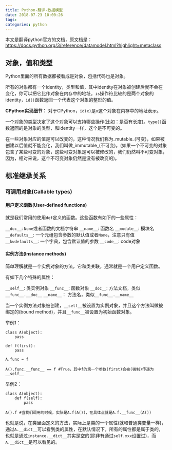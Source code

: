 ```yaml
---
title: Python-翻译-数据模型
date: 2018-07-23 10:00:26
tags:
categories: python
---
```


本文是翻译python官方的文档，原文档是：https://docs.python.org/3/reference/datamodel.html?highlight=metaclass

<!--more-->

## 对象，值和类型

Python里面的所有数据都被看成是对象，包括代码也是对象。

所有的对象都有一个identity，类型和值，其中identity在对象被创建后就不会在变化，你可以把它比作对象在内存中的地址。`is`操作符比较的是两个对象的identity，`id()`函数返回一个代表这个对象的整形的值。

__CPython实现细节：__ 对于CPython，`id(x)`是x这个对象在内存中的地址表示。

一个对象的类型决定了这个对象可以支持哪些操作(比如：是否有长度)。`type()`函数返回的是对象的类型，和identity一样，这个是不可变的。

在一些对象对应的值是可以改变的，这种情况我们称为_mutable_(可变)，如果被创建以后值就不能变化，我们叫做_immutable_(不可变)。(如果一个不可变的对象包含了某些可变的对象，这些可变对象是可以被修改的，我们仍然叫不可变对象，因为，相对来说，这个不可变对象仍然是没有被改变的)。

## 标准继承关系

### 可调用对象(Callable types)

#### 用户定义函数(User-defined functions)

就是我们常用的使用`def`定义的函数。这些函数有如下的一些属性：

`__doc__`: `None`或者函数的文档字符串
`__name__`: 函数名
`__module__`: 模块名
`__defaults__`: 一个元组包含参数的默认值或者`None`，注意只有值
`__kwdefaults__`: 一个字典，包含默认值的参数
`__code__`: code对象

#### 实例方法(Instance methods)

简单理解就是一个实例对象的方法，它和类关联，通常就是一个用户定义函数。

有如下几个特殊的属性：

`__self__`: 类实例对象
`__func__`: 函数对象
`__doc__`: 方法文档，类似`__func__.__doc__`
`__name__`： 方法名，类似`__func__.__name__`

当一个实例方法对象被创建，`__self__`被设置为实例对象，并且这个方法叫做被绑定的(bound method)，并且`__func__`被设置为初始函数对象。

举例1：

```
class A(object):
    pass
    
def f(first):
    pass
    
A.func = f

A().func.__func__ == f #True，其中f的第一个参数(first)会被(强制)传递为__self__
```


举例2：

```
class A(object):
    def f(self):
        pass
        
A().f #当我们调用的时候，实际是A.f(A())，在具体点就是A.f.__func__(A())
```

也就是说，在类里面定义的方法，实际上是类的一个属性(就和普通类变量一样)，通过`A.__dict__`可以看到类的属性，在默认情况下，所有的属性都是属于类的，也就是通过`instance.__dict__`其实是空的(除非有通过`self.xxx`设置过)，而`A.__dict__`是可以看见的。